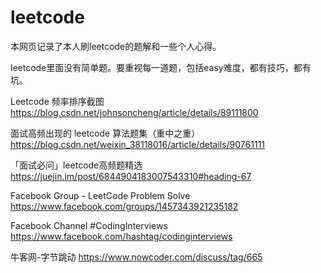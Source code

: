 # leetcode

本网页记录了本人刷leetcode的题解和一些个人心得。

leetcode里面没有简单题。要重视每一道题，包括easy难度，都有技巧，都有坑。

Leetcode 频率排序截图  https://blog.csdn.net/johnsoncheng/article/details/89111800

面试高频出现的 leetcode 算法题集（重中之重）  https://blog.csdn.net/weixin_38118016/article/details/90761111

「面试必问」leetcode高频题精选  https://juejin.im/post/6844904183007543310#heading-67

Facebook Group - LeetCode Problem Solve  https://www.facebook.com/groups/1457343921235182

Facebook Channel #CodingInterviews  https://www.facebook.com/hashtag/codinginterviews

牛客网-字节跳动  https://www.nowcoder.com/discuss/tag/665



